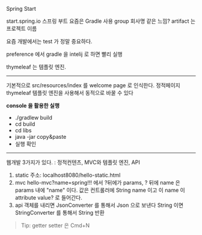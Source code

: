 Spring Start

start.spring.io 스프링 부트
요즘은 Gradle 사용
group 회사명 같은 느낌? artifact 는 프로젝트 이름

요즘 개발에서는 test 가 정말 중요하다.

preference 에서 gradle 을 intelij 로 하면 빨리 실행

thymeleaf 는 템플릿 엔진.

---

기본적으로 src/resources/index 를 welcome page 로 인식한다. 정적페이지
thymeleaf 템플릿 엔진을 사용해서 동적으로 바꿀 수 있다

**console 을 활용한 실행**

- ./gradlew build
- cd build
- cd libs
- java -jar copy&paste
- 실행 확인

---

웹개발 3가지가 있다. : 정적컨텐츠, MVC와 템플릿 엔진, API

1. static 주소: localhost8080/hello-static.html
2. mvc
   hello-mvc?name=spring!!!
   에서 ?뒤에가 params, ? 뒤에 name 은 params 내에 "name" 이다. 값은 컨트롤러에 String name 이고 이 name 이 attribute value? 로 들어간다.
3. api
   객체를 내리면 JsonConverter 를 통해서 Json 으로 보낸다
   String 이면 StringConverter 를 통해서 String 반환

> Tip: getter setter 은 Cmd+N